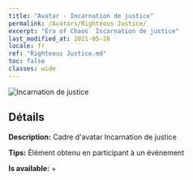 ```yaml
---
title: "Avatar - Incarnation de justice"
permalink: /Avatars/Righteous Justice/
excerpt: "Era of Chaos  Incarnation de justice"
last_modified_at: 2021-05-28
locale: fr
ref: "Righteous Justice.md"
toc: false
classes: wide
---
```

 ![Incarnation de justice](/images/a/avatarFrame_74.png)

## Détails

 **Description:** Cadre d'avatar Incarnation de justice 

 **Tips:** Élément obtenu en participant à un événement 

 **Is available:**  + 

